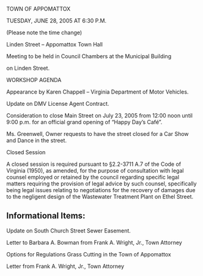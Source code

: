 TOWN OF APPOMATTOX

TUESDAY, JUNE 28, 2005 AT 6:30 P.M.

(Please note the time change)

Linden Street – Appomattox Town Hall

Meeting to be held in Council Chambers at the Municipal Building

on Linden Street.

WORKSHOP AGENDA

Appearance by Karen Chappell – Virginia Department of Motor Vehicles.

Update on DMV License Agent Contract.

Consideration to close Main Street on July 23, 2005 from 12:00 noon until 9:00 p.m. for an official grand opening of “Happy Day’s Café”.

Ms. Greenwell, Owner requests to have the street closed for a Car Show and Dance in the street.

Closed Session

A closed session is required pursuant to §2.2-3711 A.7 of the Code of Virginia (1950), as amended, for the purpose of consultation with legal counsel employed or retained by the council regarding specific legal matters requiring the provision of legal advice by such counsel, specifically being legal issues relating to negotiations for the recovery of damages due to the negligent design of the Wastewater Treatment Plant on Ethel Street.

## Informational Items:

Update on South Church Street Sewer Easement.

Letter to Barbara A. Bowman from Frank A. Wright, Jr., Town Attorney

Options for Regulations Grass Cutting in the Town of Appomattox

Letter from Frank A. Wright, Jr., Town Attorney
